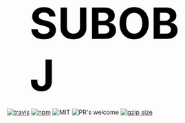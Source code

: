 <p align="center">
<style type='text/css'>
    .glitch {
      color: black;
      font-size: 100px;
      position: relative;
      width: 400px;
      margin: 0 auto;
    }

    @keyframes noise-anim {
      0% {
        clip: rect(71px, 9999px, 10px, 0);
      }
      5% {
        clip: rect(24px, 9999px, 100px, 0);
      }
      10% {
        clip: rect(84px, 9999px, 17px, 0);
      }
      15% {
        clip: rect(94px, 9999px, 95px, 0);
      }
      20% {
        clip: rect(68px, 9999px, 18px, 0);
      }
      25% {
        clip: rect(82px, 9999px, 16px, 0);
      }
      30% {
        clip: rect(42px, 9999px, 24px, 0);
      }
      35% {
        clip: rect(44px, 9999px, 100px, 0);
      }
      40% {
        clip: rect(28px, 9999px, 37px, 0);
      }
      45% {
        clip: rect(79px, 9999px, 74px, 0);
      }
      50% {
        clip: rect(3px, 9999px, 89px, 0);
      }
      55% {
        clip: rect(66px, 9999px, 86px, 0);
      }
      60% {
        clip: rect(91px, 9999px, 95px, 0);
      }
      65% {
        clip: rect(75px, 9999px, 50px, 0);
      }
      70% {
        clip: rect(4px, 9999px, 20px, 0);
      }
      75% {
        clip: rect(98px, 9999px, 59px, 0);
      }
      80% {
        clip: rect(29px, 9999px, 3px, 0);
      }
      85% {
        clip: rect(35px, 9999px, 71px, 0);
      }
      90% {
        clip: rect(46px, 9999px, 64px, 0);
      }
      95% {
        clip: rect(42px, 9999px, 66px, 0);
      }
      100% {
        clip: rect(70px, 9999px, 27px, 0);
      }
    }
    .glitch:after {
      content: attr(data-text);
      position: absolute;
      left: 2px;
      text-shadow: -1px 0 red;
      top: 0;
      color: black;
      background: palevioletred;
      overflow: hidden;
      clip: rect(0, 900px, 0, 0);
      animation: noise-anim 2s infinite linear alternate-reverse;
    }

    @keyframes noise-anim-2 {
      0% {
        clip: rect(98px, 9999px, 25px, 0);
      }
      5% {
        clip: rect(87px, 9999px, 55px, 0);
      }
      10% {
        clip: rect(84px, 9999px, 95px, 0);
      }
      15% {
        clip: rect(69px, 9999px, 97px, 0);
      }
      20% {
        clip: rect(88px, 9999px, 79px, 0);
      }
      25% {
        clip: rect(97px, 9999px, 40px, 0);
      }
      30% {
        clip: rect(43px, 9999px, 43px, 0);
      }
      35% {
        clip: rect(45px, 9999px, 96px, 0);
      }
      40% {
        clip: rect(27px, 9999px, 89px, 0);
      }
      45% {
        clip: rect(15px, 9999px, 10px, 0);
      }
      50% {
        clip: rect(62px, 9999px, 38px, 0);
      }
      55% {
        clip: rect(37px, 9999px, 40px, 0);
      }
      60% {
        clip: rect(26px, 9999px, 85px, 0);
      }
      65% {
        clip: rect(85px, 9999px, 47px, 0);
      }
      70% {
        clip: rect(68px, 9999px, 98px, 0);
      }
      75% {
        clip: rect(38px, 9999px, 6px, 0);
      }
      80% {
        clip: rect(67px, 9999px, 88px, 0);
      }
      85% {
        clip: rect(27px, 9999px, 74px, 0);
      }
      90% {
        clip: rect(78px, 9999px, 3px, 0);
      }
      95% {
        clip: rect(33px, 9999px, 64px, 0);
      }
      100% {
        clip: rect(84px, 9999px, 73px, 0);
      }
    }
    .glitch:before {
      content: attr(data-text);
      position: absolute;
      left: -2px;
      text-shadow: 1px 0 blue;
      top: 0;
      color: white;
      background: black;
      overflow: hidden;
      clip: rect(0, 900px, 0, 0);
      animation: noise-anim-2 3s infinite linear alternate-reverse;
    }

  </style>
  <h1 class="glitch">SUBOBJ</h1>
  <br>
  <a href="https://travis-ci.org/lucagez/subobj"><img src="https://travis-ci.com/lucagez/subobj.svg?branch=master" alt="travis"></a>
  <a href="https://www.npmjs.org/package/subobj"><img src="https://img.shields.io/npm/v/subobj.svg?style=flat" alt="npm"></a>
  <img src="https://img.shields.io/badge/license-MIT-f1c40f.svg" alt="MIT">
  <img src="https://img.shields.io/badge/PRs-welcome-6574cd.svg" alt="PR's welcome">
  <a href="https://unpkg.com/subobj"><img src="https://img.badgesize.io/https://unpkg.com/subobj/dist/subobj.js?compression=gzip" alt="gzip size"></a>
</p>
